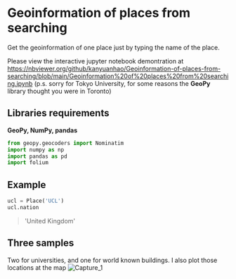 # Geoinformation of places from searching

Get the geoinformation of one place just by typing the name of the place.

Please view the interactive jupyter notebook demontration at https://nbviewer.org/github/kanyuanhao/Geoinformation-of-places-from-searching/blob/main/Geoinformation%20of%20places%20from%20searching.ipynb 
(p.s. sorry for Tokyo University, for some reasons the **GeoPy** library thought you were in Toronto)

## Libraries requirements

**GeoPy, NumPy, pandas**
```python
from geopy.geocoders import Nominatim
import numpy as np
import pandas as pd
import folium
```

## Example

```python
ucl = Place('UCL')
ucl.nation
```
>'United Kingdom'

## Three samples

Two for universities, and one for world known buildings.
I also plot those locations at the map
![Capture_1](https://user-images.githubusercontent.com/60058957/110811691-da6fef80-82c1-11eb-8535-72b0a3a6ec18.PNG)

